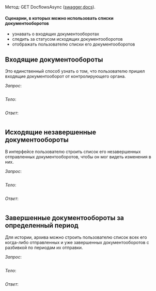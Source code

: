 Метод: GET DocflowsAsync ([swagger](http://extern-api.testkontur.ru/swagger/ui/index#!/Docflows/Docflows_GetDocflowsAsync),[docs](https://github.com/skbkontur/extern-api-docs/blob/master/Работа%20с%20ДО.md#get-dcs)).

#### Сценарии, в которых можно использовать списки документооборотов
* узнавать о входящих документооборотах
* следить за статусом исходящих документооборотов
* отображать пользователю списки его документооборотов

## Входящие документообороты
Это единственный способ узнать о том, что пользователю пришел входящие документооборот от контролирующего органа.

*Запрос*: 
```
```
*Тело*:
```
```
*Ответ*:
```
```

## Исходящие незавершенные документообороты
В интерфейсе пользователю строить список его незавершенных отправленных документооборотов, чтобы он мог видеть изменения в них.

*Запрос*: 
```
```
*Тело*:
```
```
*Ответ*:
```
```

## Завершенные документообороты за определенный период
Для истории, архива можно строить пользователю список всех его когда-либо отправленных и уже завершенных документооборотов с разбивкой по периодам их отправки.

*Запрос*: 
```
```
*Тело*:
```
```
*Ответ*:
```
```
